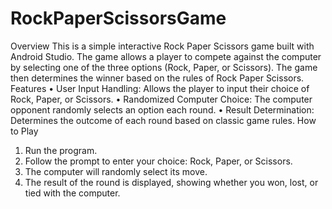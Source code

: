 # RockPaperScissorsGame
Overview
This is a simple interactive Rock Paper Scissors game built with Android Studio. The game allows a player to compete against the computer by selecting one of the three options (Rock, Paper, or Scissors). The game then determines the winner based on the rules of Rock Paper Scissors.
Features
•	User Input Handling: Allows the player to input their choice of Rock, Paper, or Scissors.
•	Randomized Computer Choice: The computer opponent randomly selects an option each round.
•	Result Determination: Determines the outcome of each round based on classic game rules.
How to Play
1.	Run the program.
2.	Follow the prompt to enter your choice: Rock, Paper, or Scissors.
3.	The computer will randomly select its move.
4.	The result of the round is displayed, showing whether you won, lost, or tied with the computer.
